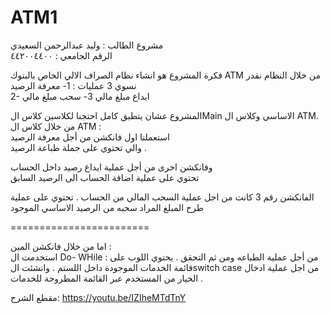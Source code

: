 # ATM1
مشروع الطالب : وليد عبدالرحمن السعيدي  
الرقم الجامعي :  ٤٤٢٠٠٤٤٠٠ 
 
فكرة المشروع هو انشاء نظام الصراف الالي الخاص بالبنوك ATM 
من خلال النظام نقدر نسوي 3 عمليات : 
1- معرفة الرصيد  
2- ايداع مبلغ مالي 
3- سحب مبلغ مالي  
 
المشروع عشان يتطبق كامل احتجنا لكلاسين كلاس الMain الاساسي وكلاس ال ATM.  
من خلال كلاس ال ATM :  
استعملنا اول فانكشن من أجل معرفة الرصيد  
والي تحتوي على جملة طباعة الرصيد . 
 
وفانكشن اخرى من أجل عملية ايداع رصيد داخل الحساب  
تحتوي على عملية اضافة الحساب الى الرصيد السابق  
 
الفانكشن رقم 3 كانت من اجل عملية السحب المالي من الحساب . 
تحتوي على عملية طرح المبلغ المراد سحبه من الرصيد الاساسي الموجود 
 
 
======================== 
 
اما من خلال فانكشن المين :  
استخدمت ال Do- WHile : من أجل عملية الطباعه ومن ثم التحقق . 
يحتوي اللوب على قائمة الخدمات الموجودة داخل اللستم . 
وانشئت الswitch case  من اجل عملية ادخال الخيار من المستخدم عبر القائمة المطروحة للخدمات .

مقطع الشرح: https://youtu.be/IZIheMTdTnY
